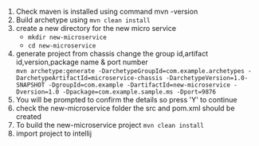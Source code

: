 1. Check maven is installed using command mvn -version
2. Build archetype using `mvn clean install`
3. create a new directory for the new micro service
    - `mkdir new-microservice`
    - `cd new-microservice`
4. generate project from chassis change the group id,artifact id,version,package name & port number <br> `mvn archetype:generate -DarchetypeGroupId=com.example.archetypes -DarchetypeArtifactId=microservice-chassis -DarchetypeVersion=1.0-SNAPSHOT -DgroupId=com.example -DartifactId=new-microservice -Dversion=1.0 -Dpackage=com.example.sample.ms -Dport=9876`
5. You will be prompted to confirm the details so press 'Y' to continue
6. check the new-microservice folder the src and pom.xml should be created
7. To build the new-microservice project `mvn clean install`
8. import project to intellij